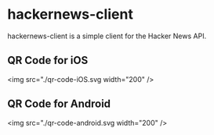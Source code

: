 # hackernews-client

hackernews-client is a simple client for the Hacker News API.

## QR Code for iOS

<img src="./qr-code-iOS.svg width="200" />

## QR Code for Android

<img src="./qr-code-android.svg width="200" />
